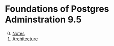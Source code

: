# Foundations of Postgres Adminstration 9.5

0. [Notes](notes.md)
1. [Architecture](architecture.md)
